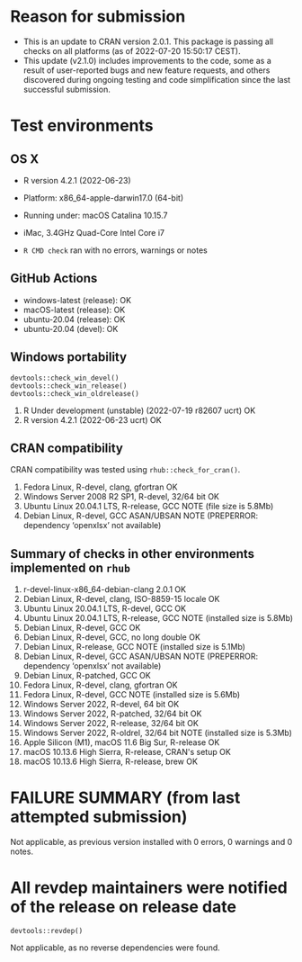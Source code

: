 # Reason for submission
* This is an update to CRAN version 2.0.1. This package is passing all checks on all platforms (as of 2022-07-20 15:50:17 CEST).
* This update (v2.1.0) includes improvements to the code, some as a result of user-reported bugs and new feature requests, and others discovered during ongoing testing and code simplification since the last successful submission. 

# Test environments

## OS X
* R version 4.2.1 (2022-06-23)
* Platform: x86_64-apple-darwin17.0 (64-bit)
* Running under: macOS Catalina 10.15.7
* iMac, 3.4GHz Quad-Core Intel Core i7

* `R CMD check` ran with no errors, warnings or notes


## GitHub Actions
* windows-latest (release): OK 
* macOS-latest (release):  OK
* ubuntu-20.04 (release): OK
* ubuntu-20.04 (devel): OK


## Windows portability
```
devtools::check_win_devel()
devtools::check_win_release()
devtools::check_win_oldrelease()
```

1.   R Under development (unstable) (2022-07-19 r82607 ucrt)  OK
1.   R version 4.2.1 (2022-06-23 ucrt)                        OK



## CRAN compatibility
CRAN compatibility was tested using `rhub::check_for_cran()`.

1.    Fedora Linux, R-devel, clang, gfortran          OK
1.    Windows Server 2008 R2 SP1, R-devel, 32/64 bit           OK
1.    Ubuntu Linux 20.04.1 LTS, R-release, GCC     NOTE (file size is 5.8Mb)
1.    Debian Linux, R-devel, GCC ASAN/UBSAN        NOTE (PREPERROR: dependency ‘openxlsx’ not available)



## Summary of checks in other environments implemented on `rhub`

1.  r-devel-linux-x86_64-debian-clang 	2.0.1 	       OK 	
1.  Debian Linux, R-devel, clang, ISO-8859-15 locale   OK
1.  Ubuntu Linux 20.04.1 LTS, R-devel, GCC             OK
1.  Ubuntu Linux 20.04.1 LTS, R-release, GCC           NOTE (installed size is  5.8Mb)
1.  Debian Linux, R-devel, GCC                         OK
1.  Debian Linux, R-devel, GCC, no long double         OK
1.  Debian Linux, R-release, GCC                       NOTE (installed size is  5.1Mb)
1.  Debian Linux, R-devel, GCC ASAN/UBSAN              NOTE (PREPERROR: dependency ‘openxlsx’ not available)
1.  Debian Linux, R-patched, GCC                       OK
1.  Fedora Linux, R-devel, clang, gfortran             OK
1.  Fedora Linux, R-devel, GCC                         NOTE (installed size is  5.6Mb)
1.  Windows Server 2022, R-devel, 64 bit               OK
1.  Windows Server 2022, R-patched, 32/64 bit          OK
1.  Windows Server 2022, R-release, 32/64 bit          OK
1.  Windows Server 2022, R-oldrel, 32/64 bit           NOTE (installed size is  5.3Mb)
1.  Apple Silicon (M1), macOS 11.6 Big Sur, R-release  OK
1.  macOS 10.13.6 High Sierra, R-release, CRAN's setup OK
1.  macOS 10.13.6 High Sierra, R-release, brew         OK



# FAILURE SUMMARY (from last attempted submission)
Not applicable, as previous version installed with 0 errors, 0 warnings and 0 notes.

# All revdep maintainers were notified of the release on release date
```
devtools::revdep()
```
Not applicable, as no reverse dependencies were found.

